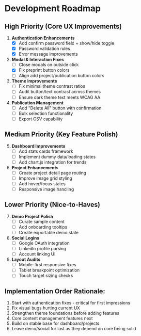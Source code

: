 # Development Roadmap

## High Priority (Core UX Improvements)
1. **Authentication Enhancements**
   - [x] Add confirm password field + show/hide toggle
   - [x] Password validation rules
   - [x] Error message improvements

2. **Modal & Interaction Fixes**
   - [ ] Close modals on outside click
   - [x] Fix preprint button colors
   - [ ] Align add project/publication button colors

3. **Theme Improvements**
   - [ ] Fix minimal theme contrast ratios
   - [ ] Audit button/text contrast across themes
   - [ ] Ensure dark theme text meets WCAG AA

4. **Publication Management**
   - [ ] Add "Delete All" button with confirmation
   - [ ] Bulk selection functionality
   - [ ] Export CSV capability

## Medium Priority (Key Feature Polish)
5. **Dashboard Improvements**
   - [ ] Add stats cards framework
   - [ ] Implement dummy data/loading states
   - [ ] Add chart.js integration for trends

6. **Project Enhancements**
   - [ ] Create project detail page routing
   - [ ] Improve image grid styling
   - [ ] Add hover/focus states
   - [ ] Responsive image handling

## Lower Priority (Nice-to-Haves)
7. **Demo Project Polish**
   - [ ] Curate sample content
   - [ ] Add onboarding tooltips
   - [ ] Create exportable demo state

8. **Social Logins**
   - [ ] Google OAuth integration
   - [ ] LinkedIn profile parsing
   - [ ] Account linking UI

9. **Layout Audits**
   - [ ] Mobile-first responsive fixes
   - [ ] Tablet breakpoint optimization
   - [ ] Touch target sizing checks

## Implementation Order Rationale:
1. Start with authentication fixes - critical for first impressions
2. Fix visual bugs hurting current UX
3. Strengthen theme foundations before adding features
4. Core content management features next
5. Build on stable base for dashboard/projects
6. Leave demo/social for last as they depend on core being solid
